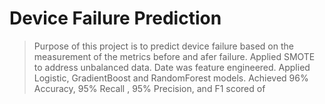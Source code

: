 # Device Failure Prediction
> Purpose of this project is to predict device failure based on the measurement of the metrics before and afer failure.
>  Applied SMOTE to address unbalanced data.
> Date was feature engineered. 
> Applied Logistic, GradientBoost and RandomForest  models.
> Achieved 96% Accuracy, 95% Recall , 95% Precision, and F1 scored of  
